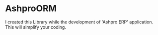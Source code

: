 # AshproORM

I created this Library while the development of 'Ashpro ERP' application. This will simplify your coding.
